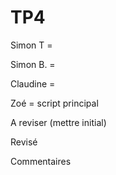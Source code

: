 TP4
===
Simon T = 

Simon B. = 

Claudine = 

Zoé = script principal


A reviser (mettre initial)



Revisé



Commentaires
